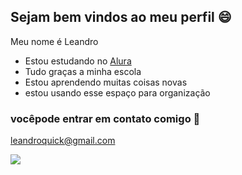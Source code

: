 ## Sejam bem vindos ao meu perfil 😄

Meu nome é Leandro

- Estou estudando no [Alura](https://www.alura.com.br)
- Tudo graças a minha escola
- Estou aprendendo muitas coisas novas
- estou usando esse espaço para organização

### vocêpode entrar em contato comigo 📧
leandroquick@gmail.com

![](https://media1.tenor.com/m/AKp3ByyVnGcAAAAC/jujutsu-kaisen-itadori-yuji.gif)
